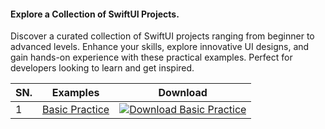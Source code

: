 <h4>Explore a Collection of SwiftUI Projects.</h4>

Discover a curated collection of SwiftUI projects ranging from beginner to advanced levels. Enhance your skills, explore innovative UI designs, and gain hands-on experience with these practical examples. Perfect for developers looking to learn and get inspired.

| SN. | Examples | Download |
| ------ | ------ | ------ |
| 1 | [Basic Practice](codeurl) | [![Download Basic Practice](https://custom-icon-badges.herokuapp.com/badge/-Download-blue?style=for-the-badge&logo=download&logoColor=white "Download Basic Practice")](zipurl) |
